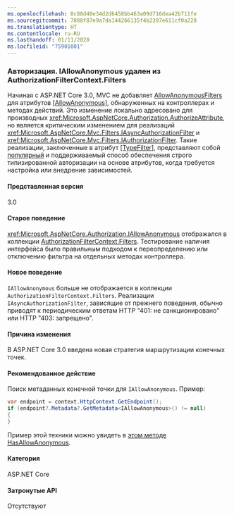 ```yaml
---
ms.openlocfilehash: 0c88d40e34d2d6458bb463a09d716dea42b711fe
ms.sourcegitcommit: 7088f87e9a7da144266135f4b2397e611cf0a228
ms.translationtype: HT
ms.contentlocale: ru-RU
ms.lasthandoff: 01/11/2020
ms.locfileid: "75901801"
---
```

### <a name="authorization-iallowanonymous-removed-from-authorizationfiltercontextfilters"></a>Авторизация. IAllowAnonymous удален из AuthorizationFilterContext.Filters

Начиная с ASP.NET Core 3.0, MVC не добавляет [AllowAnonymousFilters](xref:Microsoft.AspNetCore.Mvc.Authorization.AllowAnonymousFilter) для атрибутов [[AllowAnonymous]](xref:Microsoft.AspNetCore.Authorization.AllowAnonymousAttribute), обнаруженных на контроллерах и методах действий. Это изменение локально адресовано для производных <xref:Microsoft.AspNetCore.Authorization.AuthorizeAttribute>, но является критическим изменением для реализаций <xref:Microsoft.AspNetCore.Mvc.Filters.IAsyncAuthorizationFilter> и <xref:Microsoft.AspNetCore.Mvc.Filters.IAuthorizationFilter>. Такие реализации, заключенные в атрибут [[TypeFilter]](xref:Microsoft.AspNetCore.Mvc.TypeFilterAttribute), представляют собой [популярный](https://stackoverflow.com/a/41348219/608220) и поддерживаемый способ обеспечения строго типизированной авторизации на основе атрибутов, когда требуется настройка или внедрение зависимостей.

#### <a name="version-introduced"></a>Представленная версия

3.0

#### <a name="old-behavior"></a>Старое поведение

<xref:Microsoft.AspNetCore.Authorization.IAllowAnonymous> отображался в коллекции [AuthorizationFilterContext.Filters](xref:Microsoft.AspNetCore.Mvc.Filters.FilterContext.Filters%2A). Тестирование наличия интерфейса было правильным подходом к переопределению или отключению фильтра на отдельных методах контроллера.

#### <a name="new-behavior"></a>Новое поведение

`IAllowAnonymous` больше не отображается в коллекции `AuthorizationFilterContext.Filters`. Реализации `IAsyncAuthorizationFilter`, зависящие от прежнего поведения, обычно приводят к периодическим ответам HTTP "401: не санкционировано" или HTTP "403: запрещено".

#### <a name="reason-for-change"></a>Причина изменения

В ASP.NET Core 3.0 введена новая стратегия маршрутизации конечных точек.

#### <a name="recommended-action"></a>Рекомендованное действие

Поиск метаданных конечной точки для `IAllowAnonymous`. Пример:

```csharp
var endpoint = context.HttpContext.GetEndpoint();
if (endpoint?.Metadata?.GetMetadata<IAllowAnonymous>() != null)
{
}
```

Пример этой техники можно увидеть в [этом методе HasAllowAnonymous](https://github.com/dotnet/aspnetcore/blob/bd65275148abc9b07a3b59797a88d485341152bf/src/Mvc/Mvc.Core/src/Authorization/AuthorizeFilter.cs#L236).

#### <a name="category"></a>Категория

ASP.NET Core

#### <a name="affected-apis"></a>Затронутые API

Отсутствуют

<!--

#### Affected APIs

Not detectable via API analysis

-->
